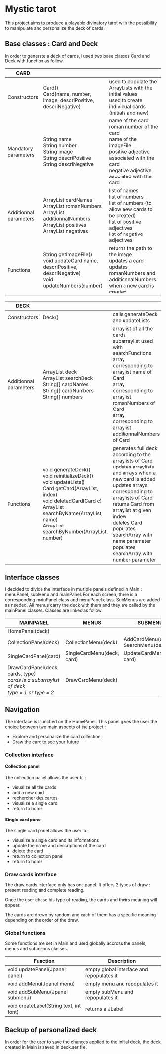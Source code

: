 # Mystic tarot

This project aims to produce a playable divinatory tarot with the possibility to manipulate and personalize the deck of cards.

## Base classes : Card and Deck

In order to generate a deck of cards, I used two base classes Card and Deck with function as follow.

| CARD                   	|                                                                                                                                                                      	|                                                                                                                                                                     	|
|------------------------	|----------------------------------------------------------------------------------------------------------------------------------------------------------------------	|---------------------------------------------------------------------------------------------------------------------------------------------------------------------	|
| Constructors           	| Card()<br>Card(name, number, image, descriPositive, descriNegative)                                                                                                  	| used to populate the ArrayLists with the initial values<br>used to create individual cards (initials and new)                                                       	|
| Mandatory parameters   	| String name<br>String number<br>String image<br>String descriPositive<br>String descriNegative                                                                       	| name of the card<br>roman number of the card <br>name of the imageFile<br>positive adjective associated with the card<br>negative adjective asociated with the card 	|
| Additionnal parameters 	| ArrayList<String> cardNames<br>ArrayList<String> romanNumbers <br>ArrayList<String> additionnalNumbers<br>ArrayList<String> positives<br>ArrayList<String> negatives 	| list of names<br>list of numbers<br>list of numbers (to allow new cards to be created)<br>list of positive adjectives<br>list of negative adjectives                	|
| Functions              	| String getImageFile() <br>void updateCard(name, descriPositive, descriNegative)<br>void updateNumbers(number)                                                        	| returns the path to the image<br>updates a card <br>updates romanNumbers and additionnalNumbers when a new card is created                                          	|

| DECK                   	|                                                                                                                                                                                                                                          	|                                                                                                                                                                                                                                                                                                                                   	|
|------------------------	|------------------------------------------------------------------------------------------------------------------------------------------------------------------------------------------------------------------------------------------	|-----------------------------------------------------------------------------------------------------------------------------------------------------------------------------------------------------------------------------------------------------------------------------------------------------------------------------------	|
| Constructors           	| Deck()                                                                                                                                                                                                                                   	| calls generateDeck and updateLists                                                                                                                                                                                                                                                                                                	|
| Additionnal parameters 	| ArrayList<Card> deck<br>ArrayList<Card> searchDeck<br>String[] cardNames<br>String[] cardNumbers<br>String[] numbers                                                                                                                     	| arraylist of all the cards<br>subarraylist used with searchFunctions<br>array corresponding to arraylist name of Card<br>array corresponding to arraylist romanNumbers of Card<br>array corresponding to arraylist additionnalNumbers of Card                                                                                     	|
| Functions              	| void generateDeck()<br>void reinitializeDeck()<br>void updateLists()<br>Card getCard(ArrayList, index)<br>void deletedCard(Card c)<br>ArrayList<Card> searchByName(ArrayList, name)<br>ArrayList<Card> searchByNumber(ArrayList, number) 	| generates full deck according to the arraylists of Card<br>updates arraylists and arrays when a new card is added<br>updates arrays corresponding to arraylists of Card<br>returns Card from arraylist at given indew<br>deletes Card<br>populates searchArray with name parameter<br>populates searchArray with number parameter 	|


## Interface classes

I decided to divide the interface in multiple panels defined in Main : menuPanel, subMenu and mainPanel.
For each screen, there is a corresponding mainPanel class and menuPanel class. SubMenus are added as needed.
All menus carry the deck with them and they are called by the mainPanel classes.
Classes are linked as follow 

| MAINPANEL                                                                                     	| MENUS                      	| SUBMENUS                              	|
|-------------------------------------------------------------------------------------------------	|----------------------------	|---------------------------------------	|
| HomePanel(deck)                                                                                 	|                            	|                                       	|
| CollectionPanel(deck)                                                                           	| CollectionMenu(deck)       	| AddCardMenu(deck)<br>SearchMenu(deck) 	|
| SingleCardPanel(card)                                                                           	| SingleCardMenu(deck, card) 	| UpdateCardMenu(deck, card)            	|
| DrawCardPanel(deck, cards, type)<br>*cards is a subarraylist of deck*<br>*type = 1 or type = 2* 	| DrawCardMenu(deck)         	|                                       	|
 
## Navigation

The interface is launched on the HomePanel. This panel gives the user the choice between two main aspects of the project :
* Explore and personalize the card collection
* Draw the card to see your future

### Collection interface

#### Collection panel
The collection panel allows the user to :
* visualize all the cards
* add a new card
* rechercher des cartes
* visualize a single card
* return to home

#### Single card panel
The single card panel allows the user to :
* visualize a single card and its informations
* update the name and descriptions of the card
* delete the card
* return to collection panel
* return to home

### Draw cards interface
The draw cards interface only has one panel. It offers 2 types of draw : present reading and complete reading. 

Once the user chose his type of reading, the cards and theirs meaning will appear. 

The cards are drown by random and each of them has a specific meaning depending on the order of the draw.

### Global functions

Some functions are set in Main and used globally accross the panels, menus and submenus classes.

| Function                                	| Description                               	|
|-----------------------------------------	|-------------------------------------------	|
| void updatePanel(Jpanel panel)          	| empty global interface and repopulates it 	|
| void addMenu(Jpanel menu)               	| empty menu and repopulates it             	|
| void addSubMenu(Jpanel submenu)         	| empty subMenu and repopulates it          	|
| void createLabel(String text, int font) 	| returns a JLabel                          	|


## Backup of personalized deck

In order for the user to save the changes applied to the initial deck, the deck created in Main is saved in deck.ser file. 
